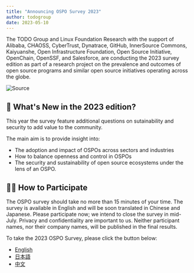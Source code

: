 ```yaml
---
title: "Announcing OSPO Survey 2023"
author: todogroup
date: 2023-05-10
---
```

The TODO Group and Linux Foundation Research with the support of Alibaba, CHAOSS, CyberTrust, Dynatrace, GitHub,
InnerSource Commons, Kaiyuanshe, Open Infrastructure Foundation, Open Source Initiative, OpenChain, OpenSSF, and Salesforce, are 
conducting the 2023 survey edition as part of a research project on the prevalence and outcomes of open source programs and similar open
source initiatives operating across the globe. 

![Source](/img/blog/ospo-survey-2023-banner-wide.png)

## 🧩 What's New in the 2023 edition?

This year the survey feature additional questions on sutainability and security to add value to the community.

The main aim is to provide insight into:

* The adoption and impact of OSPOs across sectors and industries
* How to balance openness and control in OSPOs
* The security and sustainability of open source ecosystems under the lens of an OSPO. 

## 🙋‍♀️ How to Participate

The OSPO survey should take no more than 15 minutes of your time. The survey is available in English and will be soon translated in Chinese and Japanese. 
Please participate now; we intend to close the survey in mid-July. Privacy and confidentiality are important to us. Neither participant names, nor their company names, will be published in the final results.

To take the 2023 OSPO Survey, please click the button below:

* [English](https://www.research.net/r/SD6K27F)
* [日本語](https://www.research.net/r/S95X7PD?lang=ja)
* [中文](https://www.research.net/r/S95X7PD?lang=zh-tw)




